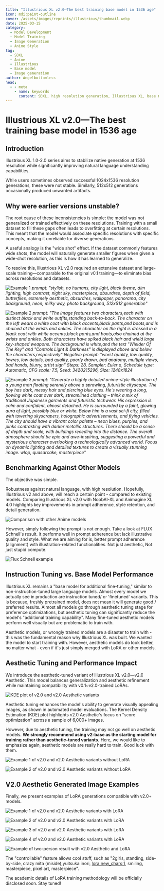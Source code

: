 ```yaml
---
title: "Illustrious XL v2.0—The best training base model in 1536 age"
icon: mdi:paint-outline
cover: /assets/images/reprints/illustrious/thumbnail.webp
date: 2025-03-15
category:
  - Model Development
  - Model Training
  - Image Generation
  - Anime Style
tag:
  - SDXL
  - Anime
  - Illustrious
  - Base model
  - Image generation
author: Angelbottomless
head:
  - - meta
    - name: keywords
      content: SDXL, high resolution generation, Illustrious XL, base model
---
```


# Illustrious XL v2.0—The best training base model in 1536 age

## Introduction

Illustrious XL 1.0-2.0 series aims to stabilize native generation at 1536 resolution while significantly improving natural language understanding capabilities.

While users sometimes observed successful 1024x1536 resolution generations, these were not stable. Similarly, 512x512 generations occasionally produced unwanted artifacts.

## Why were earlier versions unstable?

The root cause of these inconsistencies is simple: the model was not generalized or trained effectively on these resolutions. Training with a small dataset to fill these gaps often leads to overfitting at certain resolutions. This meant that the model would associate specific resolutions with specific concepts, making it unreliable for diverse generations.

A useful analogy is the "wide shot" effect. If the dataset commonly features wide shots, the model will naturally generate smaller figures when given a wide-shot resolution, as this is how it has learned to generalize.

To resolve this, Illustrious XL v2.0 required an extensive dataset and large-scale training—comparable to the original v0.1 training—to eliminate bias across resolutions and datasets.

![Example 1](/assets/images/reprints/illustrious/0.png)
*prompt: "stylish, no humans, city light, black theme, dim lighting, high contrast, night sky, masterpiece, absurdres, depth of field, butterflies, extremely aesthetic, absurdres, wallpaper, panorama, city background, neon, milky way, photo background, 512x512 generation"*

![Example 2](/assets/images/reprints/illustrious/1.png)
*prompt: "The image features two characters,each with distinct black and white outfits,standing back-to-back. The character on the left wears a white coat with black accents,black pants,and boots,and is chained at the wrists and ankles. The character on the right is dressed in a black coat with white accents,black pants,and boots,also chained at the wrists and ankles. Both characters have spiked black hair and wield large key-shaped weapons. The background is white,and the text \"Wielder Of The Key\" and \"Controls Light & Darkness\" is displayed above and below the characters,respectively"
Negative prompt: "worst quality, low quality, lowres, low details, bad quality, poorly drawn, bad anatomy, multiple views, bad hands, blurry, artist sign" Steps: 28, Sampler: Euler a, Schedule type: Automatic, CFG scale: 7.5, Seed: 3420215296, Size: 1248x1824*

![Example 3](/assets/images/reprints/illustrious/2.png)
*prompt: "Generate a highly detailed anime-style illustration of a young man floating serenely above a sprawling, futuristic cityscape. The boy has dark, messy hair and piercing blue eyes. He's wearing a long, flowing white coat over dark, streamlined clothing – think a mix of traditional Japanese garments and futuristic techwear. His expression is calm and confident, almost detached. He is surrounded by a faint, glowing aura of light, possibly blue or white. Below him is a vast sci-fi city, filled with towering skyscrapers, holographic advertisements, and flying vehicles. The city should have a vibrant color palette – neon blues, purples, and pinks contrasting with darker metallic structures. There should be a sense of depth and scale, with buildings receding into the distance. The overall atmosphere should be epic and awe-inspiring, suggesting a powerful and mysterious character overlooking a technologically advanced world. Focus on dynamic lighting and detailed textures to create a visually stunning image. wlop, quasarcake, masterpiece"*

## Benchmarking Against Other Models

The objective was simple.

Robustness against natural language, with high resolution. Hopefully, Illustrious v2 and above, will reach a certain point - compared to existing models. Comparing Illustrious XL v2.0 with NoobAI-XL and Animagine XL 4.0 highlights key improvements in prompt adherence, style retention, and detail generation.

![Comparison with other Anime models](/assets/images/reprints/illustrious/3.png)

However, simply following the prompt is not enough. Take a look at FLUX Schnell's result. It performs well in prompt adherence but lack illustrative quality and style. What we are aiming for is, better prompt adherence (alignment) with illustration-related functionalities. Not just aesthetic, Not just stupid compute.

![Flux Schnell example](/assets/images/reprints/illustrious/4.png)

## Instruction Tuning vs. Base Model Performance

Illustrious XL remains a "base model for additional fine-tuning," similar to non-instruction-tuned large language models. Almost every model we actually see in production are instruction tuned/ or 'finetuned' variants. This is because, freshly pretrained model, does not mean it will generate good / preferred results. Almost all models go through aesthetic tuning stage for preference optimizations, but aesthetic tuning can significantly reduce the model's "additional training capability". Many fine-tuned aesthetic models perform well visually but are problematic to train with.

Aesthetic models, or wrongly trained models are a disaster to train with - this was the fundamental reason why Illustrious XL was built. We wanted the model to start training with. However, aesthetic models do look better, no matter what - even if it's just simply merged with LoRA or other models.

## Aesthetic Tuning and Performance Impact

We introduce the aesthetic-tuned variant of Illustrious XL v2.0—v2.0 Aesthetic. This model balances generalization and aesthetic refinement while maintaining compatibility with v0.1~v2.0-trained LoRAs.

![KDE plot of v2.0 and v2.0 Aesthetic variants](/assets/images/reprints/illustrious/5.png)

Aesthetic tuning enhances the model's ability to generate visually appealing images, as shown in automated model evaluations. The Kernel Density Estimation (KDE) plot highlights v2.0 Aesthetic's focus on "score optimization" across a sample of 6,000+ images.

However, due to aesthetic tuning, the training may not go well on aesthetic models. **We strongly recommend using v2-base as the starting model for training rather than aesthetic-tuned variants.** Here, we would like to emphasize again, aesthetic models are really hard to train. Good luck with them.

![Example 1 of v2.0 and v2.0 Aesthetic variants without LoRA](/assets/images/reprints/illustrious/6.png)

![Example 2 of v2.0 and v2.0 Aesthetic variants without LoRA](/assets/images/reprints/illustrious/7.png)

## V2.0 Aesthetic Generated Image Examples

Finally, we present examples of LoRA generations compatible with v2.0+ models.

![Example 1 of v2.0 and v2.0 Aesthetic variants with LoRA](/assets/images/reprints/illustrious/8.png)

![Example 2 of v2.0 and v2.0 Aesthetic variants with LoRA](/assets/images/reprints/illustrious/9.png)

![Example 3 of v2.0 and v2.0 Aesthetic variants with LoRA](/assets/images/reprints/illustrious/10.png)

![Example 4 of v2.0 and v2.0 Aesthetic variants with LoRA](/assets/images/reprints/illustrious/11.png)

![Example of two-person result with v2.0 Aesthetic and LoRA](/assets/images/reprints/illustrious/12.png)

The "controllable" feature allows cool stuff, such as "2girls, standing, side-by-side, crazy mita (miside),yuitsuka inori, <lora:new_chars:1>, smiling, masterpiece, pixel art, masterpiece".

The academic details of LoRA training methodology will be officially disclosed soon. Stay tuned!
